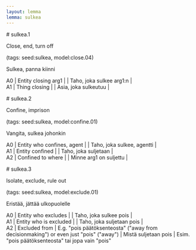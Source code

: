 ```yaml
---
layout: lemma
lemma: sulkea
---
```


<div class="sense">
# <span class="sensename">sulkea.1</span>

<span class="description">Close, end, turn off</span>

(tags: seed:sulkea, model:close.04)

<span class="description">Sulkea, panna kiinni</span>

A0 | Entity closing arg1 |   | Taho, joka sulkee arg1:n |  
A1 | Thing closing |   | Asia, joka sulkeutuu |  

</div>

<div class="sense">
# <span class="sensename">sulkea.2</span>

<span class="description">Confine, imprison</span>

(tags: seed:sulkea, model:confine.01)

<span class="description">Vangita, sulkea johonkin</span>

A0 | Entity who confines, agent |   | Taho, joka sulkee, agentti |  
A1 | Entity confined |   | Taho, joka suljetaan |  
A2 | Confined to where |   | Minne arg1 on suljettu |  

</div>

<div class="sense">
# <span class="sensename">sulkea.3</span>

<span class="description">Isolate, exclude, rule out</span>

(tags: seed:sulkea, model:exclude.01)

<span class="description">Eristää, jättää ulkopuolelle</span>

A0 | Entity who excludes |   | Taho, joka sulkee pois |  
A1 | Entity who is excluded |   | Taho, joka suljetaan pois |  
A2 | Excluded from | E.g. "pois päätöksenteosta" ("away from decisionmaking") or even just "pois" ("away") | Mistä suljetaan pois | Esim. "pois päätöksenteosta" tai jopa vain "pois"

</div>

